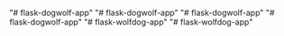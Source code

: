 "# flask-dogwolf-app" 
"# flask-dogwolf-app" 
"# flask-dogwolf-app" 
"# flask-dogwolf-app" 
"# flask-wolfdog-app" 
"# flask-wolfdog-app" 

